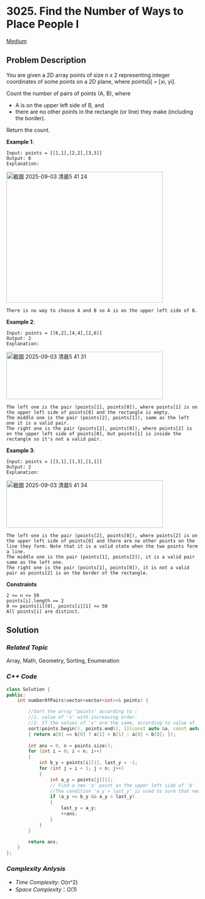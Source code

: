 # 3025. Find the Number of Ways to Place People I
[Medium](https://leetcode.com/problems/find-the-number-of-ways-to-place-people-i/description/)

## Problem Description

You are given a 2D array points of size n x 2 representing integer coordinates of some points on a 2D plane, where points[i] = [xi, yi].

Count the number of pairs of points (A, B), where

  - A is on the upper left side of B, and
  - there are no other points in the rectangle (or line) they make (including the border).

Return the count.


**Example 1**:
```
Input: points = [[1,1],[2,2],[3,3]]
Output: 0
Explanation:
```

<img width="410" height="343" alt="截圖 2025-09-03 清晨5 41 24" src="https://github.com/user-attachments/assets/7bc38542-3cb3-4da6-b3a6-d4406086606e" />

```
There is no way to choose A and B so A is on the upper left side of B.
```
**Example 2**:
```
Input: points = [[6,2],[4,4],[2,6]]
Output: 2
Explanation:
```

<img width="410" height="124" alt="截圖 2025-09-03 清晨5 41 31" src="https://github.com/user-attachments/assets/2ed3be49-60bf-4d43-9fdd-558d8ad35ae5" />

```
The left one is the pair (points[1], points[0]), where points[1] is on the upper left side of points[0] and the rectangle is empty.
The middle one is the pair (points[2], points[1]), same as the left one it is a valid pair.
The right one is the pair (points[2], points[0]), where points[2] is on the upper left side of points[0], but points[1] is inside the rectangle so it's not a valid pair.
```
**Example 3**:
```
Input: points = [[3,1],[1,3],[1,1]]
Output: 2
Explanation:
```

<img width="410" height="124" alt="截圖 2025-09-03 清晨5 41 34" src="https://github.com/user-attachments/assets/5d037672-a4d3-4598-a275-4297b08478bc" />

```
The left one is the pair (points[2], points[0]), where points[2] is on the upper left side of points[0] and there are no other points on the line they form. Note that it is a valid state when the two points form a line.
The middle one is the pair (points[1], points[2]), it is a valid pair same as the left one.
The right one is the pair (points[1], points[0]), it is not a valid pair as points[2] is on the border of the rectangle.
```

**Constraints**
```
2 <= n <= 50
points[i].length == 2
0 <= points[i][0], points[i][1] <= 50
All points[i] are distinct.
```

## Solution

### _Related Topic_
   Array, Math, Geometry, Sorting, Enumeration

### _C++ Code_
```cpp
class Solution {
public:
    int numberOfPairs(vector<vector<int>>& points) {

        //Sort the array "points' according to :
        //1. value of 'x' with increasing order.
        //2. If the values of 'x' are the same, according to value of 'y' with decreasing order.
        sort(points.begin(), points.end(), [](const auto &a, const auto &b)
        { return a[0] == b[0] ? a[1] > b[1] : a[0] < b[0]; });
    
        int ans = 0, n = points.size();
        for (int i = 0; i < n; i++)
        {
            int b_y = points[i][1], last_y = -1;
            for (int j = i + 1; j < n; j++)
            {
                int a_y = points[j][1];
                // Find a new 'a' point on the upper left side of 'b'
                //The condition 'a_y > last_y' is used to sure that new point isn't on the same line
                if (a_y <= b_y && a_y > last_y)
                {
                    last_y = a_y;
                    ++ans;
                }
            }
        }

        return ans;
    }
};
```

### _Complexity Anlysis_
- _Time Complexity_: O(n^2)
- _Space Complexity_：O(1)
